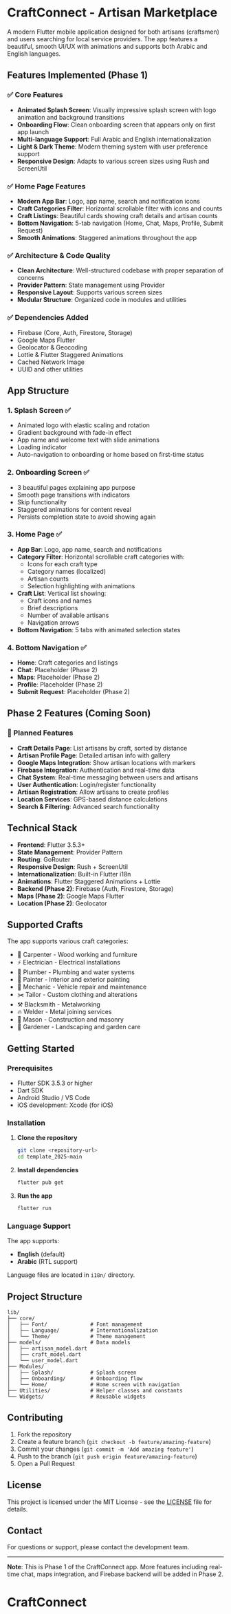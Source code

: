 # CraftConnect - Artisan Marketplace

A modern Flutter mobile application designed for both artisans (craftsmen) and users searching for local service providers. The app features a beautiful, smooth UI/UX with animations and supports both Arabic and English languages.

## Features Implemented (Phase 1)

### ✅ Core Features
- **Animated Splash Screen**: Visually impressive splash screen with logo animation and background transitions
- **Onboarding Flow**: Clean onboarding screen that appears only on first app launch
- **Multi-language Support**: Full Arabic and English internationalization
- **Light & Dark Theme**: Modern theming system with user preference support
- **Responsive Design**: Adapts to various screen sizes using Rush and ScreenUtil

### ✅ Home Page Features
- **Modern App Bar**: Logo, app name, search and notification icons
- **Craft Categories Filter**: Horizontal scrollable filter with icons and counts
- **Craft Listings**: Beautiful cards showing craft details and artisan counts
- **Bottom Navigation**: 5-tab navigation (Home, Chat, Maps, Profile, Submit Request)
- **Smooth Animations**: Staggered animations throughout the app

### ✅ Architecture & Code Quality
- **Clean Architecture**: Well-structured codebase with proper separation of concerns
- **Provider Pattern**: State management using Provider
- **Responsive Layout**: Supports various screen sizes
- **Modular Structure**: Organized code in modules and utilities

### ✅ Dependencies Added
- Firebase (Core, Auth, Firestore, Storage)
- Google Maps Flutter
- Geolocator & Geocoding
- Lottie & Flutter Staggered Animations
- Cached Network Image
- UUID and other utilities

## App Structure

### 1. Splash Screen ✅
- Animated logo with elastic scaling and rotation
- Gradient background with fade-in effect
- App name and welcome text with slide animations
- Loading indicator
- Auto-navigation to onboarding or home based on first-time status

### 2. Onboarding Screen ✅
- 3 beautiful pages explaining app purpose
- Smooth page transitions with indicators
- Skip functionality
- Staggered animations for content reveal
- Persists completion state to avoid showing again

### 3. Home Page ✅
- **App Bar**: Logo, app name, search and notifications
- **Category Filter**: Horizontal scrollable craft categories with:
  - Icons for each craft type
  - Category names (localized)
  - Artisan counts
  - Selection highlighting with animations
- **Craft List**: Vertical list showing:
  - Craft icons and names
  - Brief descriptions
  - Number of available artisans
  - Navigation arrows
- **Bottom Navigation**: 5 tabs with animated selection states

### 4. Bottom Navigation ✅
- **Home**: Craft categories and listings
- **Chat**: Placeholder (Phase 2)
- **Maps**: Placeholder (Phase 2) 
- **Profile**: Placeholder (Phase 2)
- **Submit Request**: Placeholder (Phase 2)

## Phase 2 Features (Coming Soon)

### 🔄 Planned Features
- **Craft Details Page**: List artisans by craft, sorted by distance
- **Artisan Profile Page**: Detailed artisan info with gallery
- **Google Maps Integration**: Show artisan locations with markers
- **Firebase Integration**: Authentication and real-time data
- **Chat System**: Real-time messaging between users and artisans
- **User Authentication**: Login/register functionality
- **Artisan Registration**: Allow artisans to create profiles
- **Location Services**: GPS-based distance calculations
- **Search & Filtering**: Advanced search functionality

## Technical Stack

- **Frontend**: Flutter 3.5.3+
- **State Management**: Provider Pattern
- **Routing**: GoRouter
- **Responsive Design**: Rush + ScreenUtil
- **Internationalization**: Built-in Flutter i18n
- **Animations**: Flutter Staggered Animations + Lottie
- **Backend (Phase 2)**: Firebase (Auth, Firestore, Storage)
- **Maps (Phase 2)**: Google Maps Flutter
- **Location (Phase 2)**: Geolocator

## Supported Crafts

The app supports various craft categories:
- 🔨 Carpenter - Wood working and furniture
- ⚡ Electrician - Electrical installations
- 🚰 Plumber - Plumbing and water systems  
- 🎨 Painter - Interior and exterior painting
- 🔧 Mechanic - Vehicle repair and maintenance
- ✂️ Tailor - Custom clothing and alterations
- ⚒️ Blacksmith - Metalworking
- 🔥 Welder - Metal joining services
- 🧱 Mason - Construction and masonry
- 🌱 Gardener - Landscaping and garden care

## Getting Started

### Prerequisites
- Flutter SDK 3.5.3 or higher
- Dart SDK
- Android Studio / VS Code
- iOS development: Xcode (for iOS)

### Installation

1. **Clone the repository**
   ```bash
   git clone <repository-url>
   cd template_2025-main
   ```

2. **Install dependencies**
   ```bash
   flutter pub get
   ```

3. **Run the app**
   ```bash
   flutter run
   ```

### Language Support

The app supports:
- **English** (default)
- **Arabic** (RTL support)

Language files are located in `i18n/` directory.

## Project Structure

```
lib/
├── core/
│   ├── Font/              # Font management
│   ├── Language/          # Internationalization
│   └── Theme/             # Theme management
├── models/                # Data models
│   ├── artisan_model.dart
│   ├── craft_model.dart
│   └── user_model.dart
├── Modules/
│   ├── Splash/            # Splash screen
│   ├── Onboarding/        # Onboarding flow
│   └── Home/              # Home screen with navigation
├── Utilities/             # Helper classes and constants
└── Widgets/               # Reusable widgets
```

## Contributing

1. Fork the repository
2. Create a feature branch (`git checkout -b feature/amazing-feature`)
3. Commit your changes (`git commit -m 'Add amazing feature'`)
4. Push to the branch (`git push origin feature/amazing-feature`)
5. Open a Pull Request

## License

This project is licensed under the MIT License - see the [LICENSE](LICENSE) file for details.

## Contact

For questions or support, please contact the development team.

---

**Note**: This is Phase 1 of the CraftConnect app. More features including real-time chat, maps integration, and Firebase backend will be added in Phase 2.
# CraftConnect

